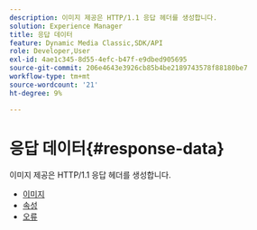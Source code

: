 ```yaml
---
description: 이미지 제공은 HTTP/1.1 응답 헤더를 생성합니다.
solution: Experience Manager
title: 응답 데이터
feature: Dynamic Media Classic,SDK/API
role: Developer,User
exl-id: 4ae1c345-8d55-4efc-b47f-e9dbed905695
source-git-commit: 206e4643e3926cb85b4be2189743578f88180be7
workflow-type: tm+mt
source-wordcount: '21'
ht-degree: 9%

---
```


# 응답 데이터{#response-data}

이미지 제공은 HTTP/1.1 응답 헤더를 생성합니다.

* [이미지](c-images.md)
* [속성](c-properties/c-properties.md)
* [오류](r-errors.md)
